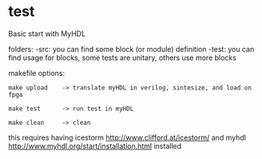 # test
Basic start with MyHDL

folders:
-src: you can find some block (or module) definition
-test: you can find usage for blocks, some tests are unitary, others use more blocks

makefile options:

    make upload    -> translate myHDL in verilog, sintesize, and load on fpga

    make test      -> run test in myHDL

    make clean     -> clean

this requires having icestorm http://www.clifford.at/icestorm/ and myhdl http://www.myhdl.org/start/installation.html installed
